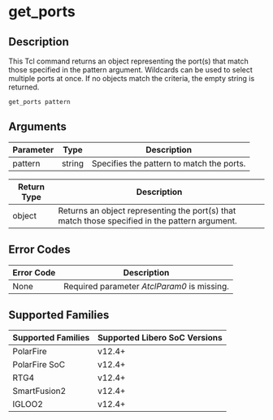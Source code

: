 # get_ports

## Description 

This Tcl command returns an object representing the port(s) that match those specified in the pattern argument. Wildcards can be used to select multiple ports at once. If no objects match the criteria, the empty string is returned.

```
get_ports pattern
```

## Arguments 

|Parameter|Type|Description|
|---------|----|-----------|
|pattern|string|Specifies the pattern to match the ports.|

|Return Type|Description|
|-----------|-----------|
|object|Returns an object representing the port(s) that match those specified in the pattern argument.|

## Error Codes 

|Error Code|Description|
|----------|-----------|
|None|Required parameter _AtclParam0_ is missing.|

## Supported Families 

|Supported Families|Supported Libero SoC Versions|
|------------------|-----------------------------|
|PolarFire|v12.4+|
|PolarFire SoC|v12.4+|
|RTG4|v12.4+|
|SmartFusion2|v12.4+|
|IGLOO2|v12.4+|

